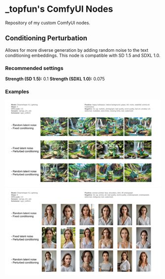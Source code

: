 # _topfun's ComfyUI Nodes

Repository of my custom ComfyUI nodes.

## Conditioning Perturbation

Allows for more diverse generation by adding random noise to the text conditioning embeddings.
This node is compatible with SD 1.5 and SDXL 1.0.

### Recommended settings
**Strength (SD 1.5):** 0.1
**Strength (SDXL 1.0):** 0.075

### Examples
![Conditioning perturbation - Example 1](1.jpg)
![Conditioning perturbation - example 2](2.jpg)

